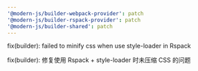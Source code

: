 ```yaml
---
'@modern-js/builder-webpack-provider': patch
'@modern-js/builder-rspack-provider': patch
'@modern-js/builder-shared': patch
---
```


fix(builder): failed to minify css when use style-loader in Rspack

fix(builder): 修复使用 Rspack + style-loader 时未压缩 CSS 的问题
